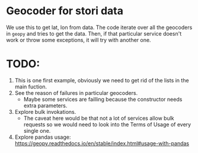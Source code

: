 
# Geocoder for stori data


We use this to get lat, lon from data. The code iterate over all the geocoders in `geopy` and tries to get the data. Then, if that particular service doesn't work or throw some exceptions, it will try with another one. 


# TODO:
1. This is one first example, obviously we need to get rid of the lists in the main fuction.
2. See the reason of failures in particular geocoders.
    - Maybe some services are failling because the constructor needs extra parameters.  
3. Explore bulk invokations.
    - The caveat here would be that not a lot of services allow bulk requests so we would need to look into the Terms of Usage of every single one.
4. Explore pandas usage: https://geopy.readthedocs.io/en/stable/index.html#usage-with-pandas

